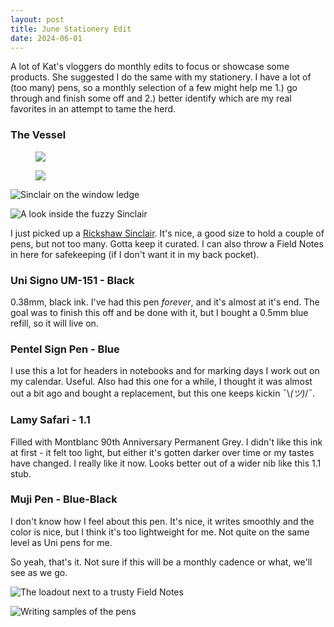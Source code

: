 ```yaml
---
layout: post
title: June Stationery Edit
date: 2024-06-01
---
```

A lot of Kat's vloggers do monthly edits to focus or showcase some products.
She suggested I do the same with my stationery. I have a lot of (too many)
pens, so a monthly selection of a few might help me 1.) go through and finish
some off and 2.) better identify which are my real favorites in an attempt to
tame the herd.

### The Vessel

<div class="thinger">
  <figure><span>
    <img src="/assets/images/june-stationery-edit-1.jpg"/>
  </span></figure>
  <figure><span>
  <img src="/assets/images/june-stationery-edit-2.jpg"/>
  </span></figure>
</div>


<div class="inline-img-container">
  <img
    src="/assets/images/june-stationery-edit-1.jpg"
    alt="Sinclair on the window ledge"
    class="inline-img"
  />

  <img
    src="/assets/images/june-stationery-edit-2.jpg"
    alt="A look inside the fuzzy Sinclair"
    class="inline-img"
  />
</div>

I just picked up a [Rickshaw Sinclair][sinclair]. It's nice, a good size to
hold a couple of pens, but not too many. Gotta keep it curated. I can also
throw a Field Notes in here for safekeeping (if I don't want it in my back
pocket).

### Uni Signo UM-151 - Black

0.38mm, black ink. I've had this pen *forever*, and it's almost at it's end.
The goal was to finish this off and be done with it, but I bought a 0.5mm blue
refill, so it will live on.

### Pentel Sign Pen - Blue

I use this a lot for headers in notebooks and for marking days I work out on my
calendar. Useful. Also had this one for a while, I thought it was almost out a
bit ago and bought a replacement, but this one keeps kickin ¯\\_(ツ)_/¯.

### Lamy Safari - 1.1

Filled with Montblanc 90th Anniversary Permanent Grey. I didn't like this ink
at first - it felt too light, but either it's gotten darker over time or my
tastes have changed. I really like it now. Looks better out of a wider nib like
this 1.1 stub.

### Muji Pen - Blue-Black

I don't know how I feel about this pen. It's nice, it writes smoothly and the
color is nice, but I think it's too lightweight for me. Not quite on the same
level as Uni pens for me.

So yeah, that's it. Not sure if this will be a monthly cadence or what, we'll
see as we go.

<img
  src="/assets/images/june-stationery-edit-3.jpg"
  alt="The loadout next to a trusty Field Notes"
  style="max-width: 45rem"
/>

<img
  src="/assets/images/june-stationery-edit-4.jpg"
  alt="Writing samples of the pens"
  style="max-width: 45rem"
/>


[sinclair]: https://www.rickshawbags.com/sinclair-model-r

